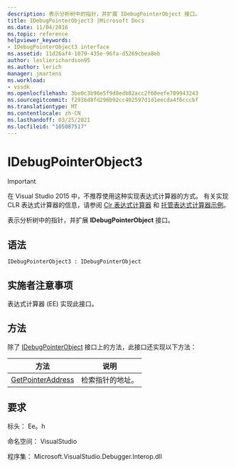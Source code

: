 ```yaml
---
description: 表示分析树中的指针，并扩展 IDebugPointerObject 接口。
title: IDebugPointerObject3 |Microsoft Docs
ms.date: 11/04/2016
ms.topic: reference
helpviewer_keywords:
- IDebugPointerObject3 interface
ms.assetid: 11d26af4-1079-435e-96fa-d5269cbea8eb
author: leslierichardson95
ms.author: lerich
manager: jmartens
ms.workload:
- vssdk
ms.openlocfilehash: 3be0c3b96e5f9d8edb82acc2f60eefe709943243
ms.sourcegitcommit: f2916d8fd296b92cc402597d1d1eecda4f6cccbf
ms.translationtype: MT
ms.contentlocale: zh-CN
ms.lasthandoff: 03/25/2021
ms.locfileid: "105087517"
---
```

# <a name="idebugpointerobject3"></a>IDebugPointerObject3
> [!IMPORTANT]
> 在 Visual Studio 2015 中，不推荐使用这种实现表达式计算器的方式。 有关实现 CLR 表达式计算器的信息，请参阅 [Clr 表达式计算器](https://github.com/Microsoft/ConcordExtensibilitySamples/wiki/CLR-Expression-Evaluators) 和 [托管表达式计算器示例](https://github.com/Microsoft/ConcordExtensibilitySamples/wiki/Managed-Expression-Evaluator-Sample)。

 表示分析树中的指针，并扩展 **IDebugPointerObject** 接口。

## <a name="syntax"></a>语法

```
IDebugPointerObject3 : IDebugPointerObject
```

## <a name="notes-for-implementers"></a>实施者注意事项
 表达式计算器 (EE) 实现此接口。

## <a name="methods"></a>方法
 除了 [IDebugPointerObject](../../../extensibility/debugger/reference/idebugpointerobject.md) 接口上的方法，此接口还实现以下方法：

|方法|说明|
|------------|-----------------|
|[GetPointerAddress](../../../extensibility/debugger/reference/idebugpointerobject3-getpointeraddress.md)|检索指针的地址。|

## <a name="requirements"></a>要求
 标头： Ee。h

 命名空间： VisualStudio

 程序集： Microsoft.VisualStudio.Debugger.Interop.dll
